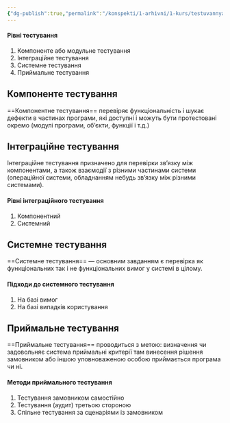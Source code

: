 ```yaml
---
{"dg-publish":true,"permalink":"/konspekti/1-arhivni/1-kurs/testuvannya-pz/5-rivni-testuvannya/"}
---
```



#### Рівні тестування
1. Компоненте або модульне тестування
2. Інтеграційне тестування
3. Системне тестування
4. Приймальне тестування

## Компоненте тестування
==Компонентне тестування== перевіряє функціональність і шукає дефекти в частинах програми, які доступні і можуть бути протестовані окремо (модулі програми, об’єкти, функції і т.д.)

## Інтеграційне тестування
Інтеграційне тестування призначено для перевірки зв’язку між компонентами, а також взаємодії з різними частинами системи (операційної системи, обладнанням небудь зв’язку між різними системами).

#### Рівні інтеграційного тестування
1. Компонентний
2. Системний

## Системне тестування
==Системне тестування== — основним завданням є перевірка як функціональних так і не функціональних вимог у системі в цілому.

#### Підходи до системного тестування
1. На базі вимог
2. На базі випадків користування

## Приймальне тестування
==Приймальне тестування== проводиться з метою: визначення чи задовольняє система приймальні критерії там винесення рішення замовником або іншою уповноваженою особою приймається програма чи ні.

#### Методи приймального тестування
1. Тестування замовником самостійно
2. Тестування (аудит) третьою стороною
3. Спільне тестування за сценаріями із замовником
